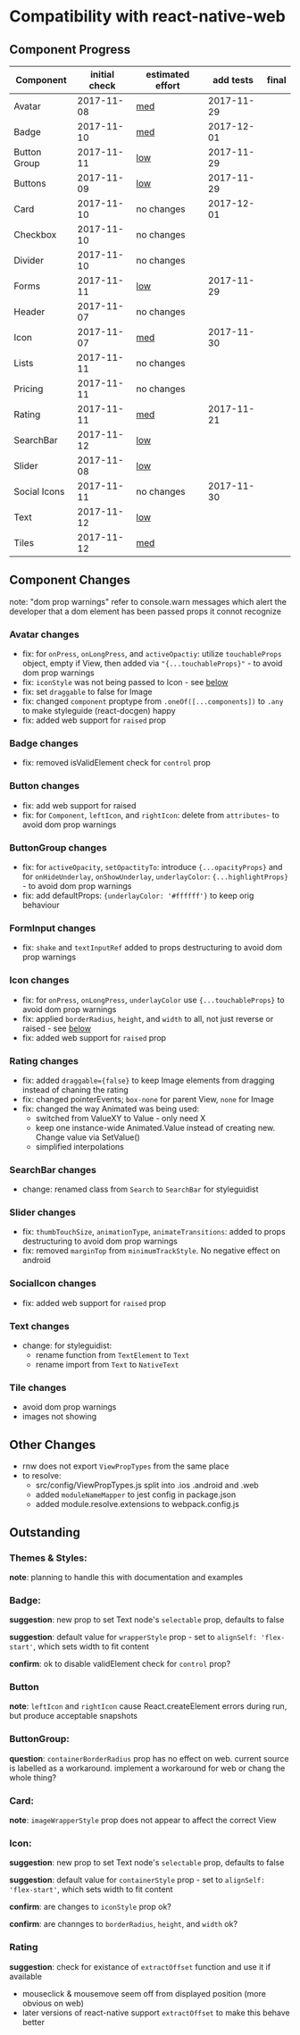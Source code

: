 # Compatibility with react-native-web

## Component Progress

| Component    | initial check | estimated effort            | add tests  | final |
| ------------ | ------------- | --------------------------- | ---------- | ----- |
| Avatar       | 2017-11-08    | [med](#avatar-changes)      | 2017-11-29 |
| Badge        | 2017-11-10    | [med](#badge-changes)       | 2017-12-01 |
| Button Group | 2017-11-11    | [low](#buttongroup-changes) | 2017-11-29 |
| Buttons      | 2017-11-09    | [low](#button-changes)      | 2017-11-29 |
| Card         | 2017-11-10    | no changes                  | 2017-12-01 |
| Checkbox     | 2017-11-10    | no changes                  |
| Divider      | 2017-11-10    | no changes                  |
| Forms        | 2017-11-11    | [low](#form-changes)        | 2017-11-29 |
| Header       | 2017-11-07    | no changes                  |
| Icon         | 2017-11-07    | [med](#icon-changes)        | 2017-11-30 |
| Lists        | 2017-11-11    | no changes                  |
| Pricing      | 2017-11-11    | no changes                  |
| Rating       | 2017-11-11    | [med](#rating-changes)      | 2017-11-21 |
| SearchBar    | 2017-11-12    | [low](#search-changes)      |
| Slider       | 2017-11-08    | [low](#slider-changes)      |
| Social Icons | 2017-11-11    | no changes                  | 2017-11-30 |
| Text         | 2017-11-12    | [low](#text-changes)        |
| Tiles        | 2017-11-12    | [med](#tile-changes)        |

## Component Changes
note: "dom prop warnings" refer to console.warn messages which alert the developer that a dom element has been passed props it connot recognize

### Avatar changes
- fix: for `onPress`, `onLongPress`, and `activeOpactiy`: utilize `touchableProps` object, empty if View, then added via `"{...touchableProps}"` - to avoid dom prop warnings
- fix: `iconStyle` was not being passed to Icon - see [below](#outstanding)
- fix: set `draggable` to false for Image
- fix: changed `component` proptype from `.oneOf([...components])` to `.any` to make styleguide (react-docgen) happy
- fix: added web support for `raised` prop

### Badge changes
- fix: removed isValidElement check for `control` prop

### Button changes
- fix: add web support for raised
- fix: for `Component`, `leftIcon`, and `rightIcon`: delete from `attributes`- to avoid dom prop warnings

### ButtonGroup changes
- fix: for `activeOpacity`, `setOpactityTo`: introduce `{...opacityProps}` and for `onHideUnderlay`, `onShowUnderlay`, `underlayColor`: `{...highlightProps}` - to avoid dom prop warnings
- fix: add defaultProps: `{underlayColor: '#ffffff'}` to keep orig behaviour

### FormInput changes
- fix: `shake` and `textInputRef` added to props destructuring to avoid dom prop warnings

### Icon changes
- fix: for `onPress`, `onLongPress`, `underlayColor` use `{...touchableProps}` to avoid dom prop warnings
- fix: applied `borderRadius`, `height`, and `width` to all, not just reverse or raised - see [below](#outstanding)
- fix: added web support for `raised` prop

### Rating changes
- fix: added `draggable={false}` to keep Image elements from dragging instead of chaning the rating
- fix: changed pointerEvents; `box-none` for parent View, `none` for Image
- fix: changed the way Animated was being used:
  - switched from ValueXY to Value - only need X
  - keep one instance-wide Animated.Value instead of creating new.  Change value via SetValue()
  - simplified interpolations

### SearchBar changes
- change: renamed class from `Search` to `SearchBar` for styleguidist

### Slider changes
- fix: `thumbTouchSize`, `animationType`, `animateTransitions`: added to props destructuring to avoid dom prop warnings
- fix: removed `marginTop` from `minimumTrackStyle`.  No negative effect on android

### SocialIcon changes
- fix: added web support for `raised` prop

### Text changes
- change: for styleguidist:
  - rename function from `TextElement` to `Text`
  - rename import from `Text` to `NativeText`

### Tile changes
- avoid dom prop warnings
- images not showing

## Other Changes
- rnw does not export `ViewPropTypes` from the same place
- to resolve:
  - src/config/ViewPropTypes.js split into .ios .android and .web
  - added `moduleNameMapper` to jest config in package.json
  - added module.resolve.extensions to webpack.config.js


## Outstanding

### Themes & Styles:
**note**:  planning to handle this with documentation and examples

### Badge:
**suggestion**:  new prop to set Text node's `selectable` prop, defaults to false

**suggestion**:  default value for `wrapperStyle` prop - set  to `alignSelf: 'flex-start'`, which sets width to fit content

**confirm**:  ok to disable validElement check for `control` prop?

### Button
**note**: `leftIcon` and `rightIcon` cause React.createElement errors during run, but produce acceptable snapshots

### ButtonGroup:
**question**:  `containerBorderRadius` prop has no effect on web.  current source is labelled as a workaround.  implement a workaround for web or chang the whole thing?

### Card:
**note**:  `imageWrapperStyle` prop does not appear to affect the correct View

### Icon:
**suggestion**:  new prop to set Text node's `selectable` prop, defaults to false

**suggestion**: default value for `containerStyle` prop - set  to `alignSelf: 'flex-start'`, which sets width to fit content

**confirm**:  are changes to `iconStyle` prop ok?

**confirm**:  are channges to `borderRadius`, `height`, and `width` ok?

### Rating
**suggestion**: check for existance of `extractOffset` function and use it if available
  - mouseclick & mousemove seem off from displayed position (more obvious on web)
  - later versions of react-native support `extractOffset` to make this behave better

